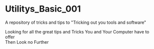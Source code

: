 Utilitys_Basic_001
==================

A repository of tricks and tips to "Tricking out you tools and software"

Looking for all the great tips and Tricks You and Your Computer have to offer </br>
Then Look no Further 
